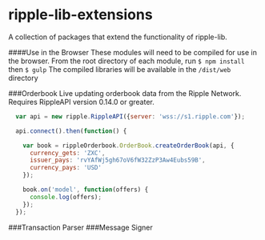 ripple-lib-extensions
=====================

A collection of packages that extend the functionality of ripple-lib.

####Use in the Browser
These modules will need to be compiled for use in the browser.
From the root directory of each module, run `$ npm install` then `$ gulp`
The compiled libraries will be available in the `/dist/web` directory

###Orderbook
Live updating orderbook data from the Ripple Network.  Requires RippleAPI version 0.14.0 or greater.

```javascript
  var api = new ripple.RippleAPI({server: 'wss://s1.ripple.com'});

  api.connect().then(function() {

    var book = rippleOrderbook.OrderBook.createOrderBook(api, {
      currency_gets: 'ZXC',
      issuer_pays: 'rvYAfWj5gh67oV6fW32ZzP3Aw4Eubs59B',
      currency_pays: 'USD'
    });

    book.on('model', function(offers) {
      console.log(offers);
    });
  });
```

###Transaction Parser
###Message Signer
